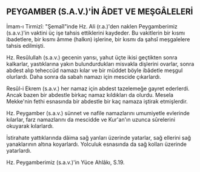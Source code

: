 ## PEYGAMBER (S.A.V.)'İN ÂDET VE MEŞGÂLELERİ

İmam-ı Tirmizî: "Şemaîl"inde Hz. Ali (r.a.)'den naklen Peygamberimiz (s.a.v.)'in vaktini üç işe tahsis ettiklerini kaydeder. Bu vakitlerin bir kısmı ibadetlere, bir kısmı âmme (halkın) işlerine, bir kısmı da şahsî meşgalelere tahsis edilmişti.

Hz. Resûlullah (s.a.v.) gecenin yarısı, yahut üçte ikisi geçtikten sonra kalkarlar, yastıklarına yakın bulundurdukları misvakla dişlerini ovarlar, sonra abdest alıp teheccüd namazı kılar ve bir müddet böyle ibâdetle meşgul olurlardı. Daha sonra da sa­bah namazı için mescide çıkarlardı.

Resûl-i Ekrem (s.a.v.) her namaz için abdest ta­zelemeğe gayret ederlerdi. Ancak bazen bir abdestle birkaç namaz kıldıkları da olurdu. Mesela Mekke'nin fethi esnasında bir abdestle bir kaç na­maza iştirak etmişlerdir.

Hz. Peygamber (s.a.v.) sünnet ve nafile namaz­larını umumiyetle evlerinde kılarlar, farz namazla­rını da mescidde ve Kur'an'ın uzunca sûrelerini okuyarak kılarlardı.

İstirahate yattıklarında dâima sağ yanları üze­rinde yatarlar, sağ ellerini sağ yanaklarının altına koyarlardı. Yolculuk esnasında da sağ kolları üze­rinde yatarlardı.

Hz. Peygamberimiz (s.a.v.)'in Yüce Ahlâkı, S.19.
